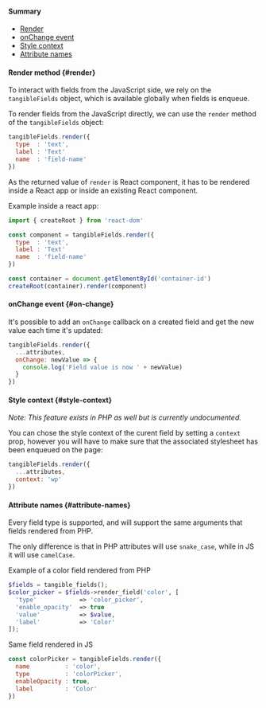 
#### Summary

- [Render](#render)
- [onChange event](#on-change)
- [Style context](#style-context)
- [Attribute names](#attribute-names)

#### Render method {#render}

To interact with fields from the JavaScript side, we rely on the `tangibleFields` object, which is available globally when fields is enqueue.

To render fields from the JavaScript directly, we can use the `render` method of the `tangibleFields` object:

```javascript
tangibleFields.render({
  type  : 'text',
  label : 'Text'
  name  : 'field-name'
})
```

As the returned value of `render` is React component, it has to be rendered inside a React app or inside an existing React component.

Example inside a react app:
```javascript
import { createRoot } from 'react-dom'

const component = tangibleFields.render({
  type  : 'text',
  label : 'Text'
  name  : 'field-name'
})

const container = document.getElementById('container-id')
createRoot(container).render(component)
```

#### onChange event {#on-change}

It's possible to add an `onChange` callback on a created field and get the new value each time it's updated:
```javascript
tangibleFields.render({
  ...attributes,
  onChange: newValue => {
    console.log('Field value is now ' + newValue)
  }
})
```

#### Style context {#style-context}

_Note: This feature exists in PHP as well but is currently undocumented._

You can chose the style context of the curent field by setting a `context` prop, however you will have to make sure that the associated stylesheet has been enqueued on the page:
```javascript
tangibleFields.render({
  ...attributes,
  context: 'wp'
})
```

#### Attribute names {#attribute-names}

Every field type is supported, and will support the same arguments that fields rendered from PHP. 

The only difference is that in PHP attributes will use `snake_case`, while in JS it will use `camelCase`.

Example of a color field rendered from PHP
```php
$fields = tangible_fields();
$color_picker = $fields->render_field('color', [
  'type'            => 'color_picker',
  'enable_opacity'  => true
  'value'           => $value,
  'label'           => 'Color'
]);
```

Same field rendered in JS
```javascript
const colorPicker = tangibleFields.render({
  name          : 'color',
  type          : 'colorPicker',
  enableOpacity : true,
  label         : 'Color'
})
```




